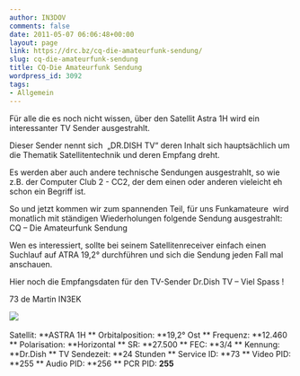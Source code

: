 ```yaml
---
author: IN3DOV
comments: false
date: 2011-05-07 06:06:48+00:00
layout: page
link: https://drc.bz/cq-die-amateurfunk-sendung/
slug: cq-die-amateurfunk-sendung
title: CQ-Die Amateurfunk Sendung
wordpress_id: 3092
tags:
- Allgemein
---
```


Für alle die es noch nicht wissen, über den Satellit Astra 1H wird ein interessanter TV Sender ausgestrahlt.

Dieser Sender nennt sich  „DR.DISH TV“ deren Inhalt sich hauptsächlich um die Thematik Satellitentechnik und deren Empfang dreht.

Es werden aber auch andere technische Sendungen ausgestrahlt, so wie z.B. der Computer Club 2 - CC2, der dem einen oder anderen vieleicht eh schon ein Begriff ist.

So und jetzt kommen wir zum spannenden Teil, für uns Funkamateure  wird monatlich mit ständigen Wiederholungen folgende Sendung ausgestrahlt: CQ – Die Amateurfunk Sendung

Wen es interessiert, sollte bei seinem Satellitenreceiver einfach einen Suchlauf auf ATRA 19,2° durchführen und sich die Sendung jeden Fall mal anschauen.

Hier noch die Empfangsdaten für den TV-Sender Dr.Dish TV – Viel Spass !

73 de Martin IN3EK

[![](https://drc.bz/wp-content/uploads/2011/05/dr-dish-tv.png)](https://drc.bz/wp-content/uploads/2011/05/dr-dish-tv.png) 

Satellit: **ASTRA 1H **
Orbitalposition: **19,2° Ost **
Frequenz: **12.460 **
Polarisation: **Horizontal **
SR: **27.500 **
FEC: **3/4 **
Kennung: **Dr.Dish **
TV Sendezeit: **24 Stunden **
Service ID: **73 **
Video PID: **255 **
Audio PID: **256 **
PCR PID: **255**
